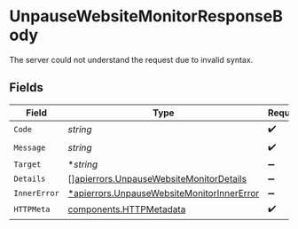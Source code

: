 # UnpauseWebsiteMonitorResponseBody

The server could not understand the request due to invalid syntax.


## Fields

| Field                                                                                                   | Type                                                                                                    | Required                                                                                                | Description                                                                                             |
| ------------------------------------------------------------------------------------------------------- | ------------------------------------------------------------------------------------------------------- | ------------------------------------------------------------------------------------------------------- | ------------------------------------------------------------------------------------------------------- |
| `Code`                                                                                                  | *string*                                                                                                | :heavy_check_mark:                                                                                      | N/A                                                                                                     |
| `Message`                                                                                               | *string*                                                                                                | :heavy_check_mark:                                                                                      | N/A                                                                                                     |
| `Target`                                                                                                | **string*                                                                                               | :heavy_minus_sign:                                                                                      | N/A                                                                                                     |
| `Details`                                                                                               | [][apierrors.UnpauseWebsiteMonitorDetails](../../models/apierrors/unpausewebsitemonitordetails.md)      | :heavy_minus_sign:                                                                                      | N/A                                                                                                     |
| `InnerError`                                                                                            | [*apierrors.UnpauseWebsiteMonitorInnerError](../../models/apierrors/unpausewebsitemonitorinnererror.md) | :heavy_minus_sign:                                                                                      | N/A                                                                                                     |
| `HTTPMeta`                                                                                              | [components.HTTPMetadata](../../models/components/httpmetadata.md)                                      | :heavy_check_mark:                                                                                      | N/A                                                                                                     |